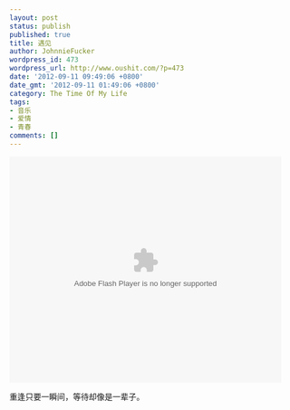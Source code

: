 ```yaml
---
layout: post
status: publish
published: true
title: 遇见
author: JohnnieFucker
wordpress_id: 473
wordpress_url: http://www.oushit.com/?p=473
date: '2012-09-11 09:49:06 +0800'
date_gmt: '2012-09-11 01:49:06 +0800'
category: The Time Of My Life
tags:
- 音乐
- 爱情
- 青春
comments: []
---
```

<p><embed src="http://player.youku.com/player.php/sid/XMzA0NzgzNzky/v.swf" allowFullScreen="true" quality="high" width="480" height="400" align="middle" allowScriptAccess="always" type="application/x-shockwave-flash"></embed></p>
<p>重逢只要一瞬间，等待却像是一辈子。</p>
